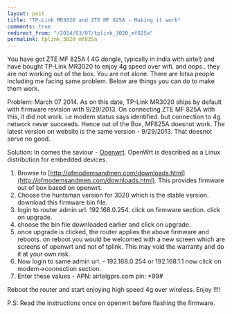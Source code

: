```yaml
---
layout: post
title: "TP-Link MR3020 and ZTE MF 825A - Making it work"
comments: true
redirect_from: "/2014/03/07/tplink_3020_mf825a"
permalink: tplink_3020_mf825a
---
```


You have got ZTE MF 825A ( 4G dongle, typically in india with airtel) 
and have bought TP-Link MR3020 to enjoy 4g speed over wifi. and oops.. they are not working out of the box. You are not alone. There are lotsa people including me facing same problem. Below are things you can do to make them work.

Problem:
March 07 2014.
As on this date, TP-Link MR3020 ships by default with firmware revision with 9/29/2013. On connecting ZTE MF 825A with this, it did not work. i.e modem status says identified. but connection to 4g network never succeeds. Hence out of the Box, MF825A doesnot work.
The latest version on website is the same version - 9/29/2013. That doesnot serve no good.

Solution:
In comes the saviour - [Openwrt](http://en.wikipedia.org/wiki/OpenWrt).
OpenWrt is described as a Linux distribution for embedded devices.

1. Browse to [http://ofmodemsandmen.com/downloads.html](http://ofmodemsandmen.com/downloads.html). This provides firmware out of box based on openwrt.
2. Choose the huntsman version for 3020 which is the stable version. download this firmware bin file.
3. login to router admin url. 192.168.0.254.  click on firmware section. click on upgrade. 
4. choose the bin file downloaded earlier and click on upgrade.
5. once upgrade is clicked, the router applies the above firmware and reboots. on reboot you would be welcomed with a new screen which are screens of openwrt and not of tplink. This may void the warranty and do it at your own risk.
6. Now login to same admin url. - 192.168.0.254 or 192.168.1.1 now click on modem->connection section.
7. Enter these values -
   APN: airtelgprs.com
   pin: *99#

Reboot the router and start enjoying high speed 4g over wireless.
Enjoy !!!!

P.S: Read the instructions once on openwrt before flashing the firmware.
